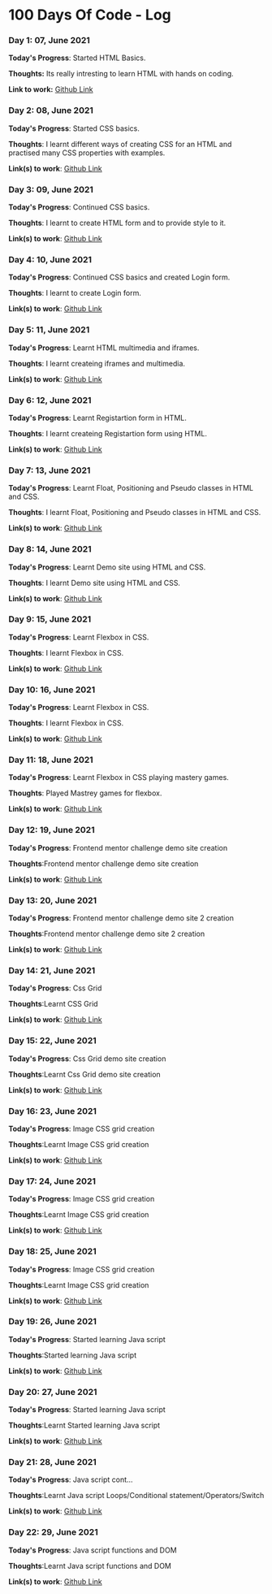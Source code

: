 # 100 Days Of Code - Log

### Day 1: 07, June 2021

**Today's Progress**: Started HTML Basics.

**Thoughts:** Its really intresting to learn HTML with hands on coding.

**Link to work:** [Github Link](https://github.com/CLNandeesh/WebDevChallenge/tree/master/HTML)

### Day 2: 08, June 2021 


**Today's Progress**: Started CSS basics.

**Thoughts**: I learnt different ways of creating CSS for an HTML and practised many CSS properties with examples.

**Link(s) to work**: [Github Link](https://github.com/CLNandeesh/WebDevChallenge/tree/master/CSS)


### Day 3: 09, June 2021 


**Today's Progress**: Continued CSS basics.

**Thoughts**: I learnt to create HTML form and to provide style to it.

**Link(s) to work**: [Github Link](https://github.com/CLNandeesh/WebDevChallenge/tree/master/CSS)

### Day 4: 10, June 2021 


**Today's Progress**: Continued CSS basics and created Login form.

**Thoughts**: I learnt to create Login form.

**Link(s) to work**: [Github Link](https://github.com/CLNandeesh/WebDevChallenge/tree/master/CSS)


### Day 5: 11, June 2021 


**Today's Progress**: Learnt HTML multimedia and iframes.

**Thoughts**: I learnt createing iframes and multimedia.

**Link(s) to work**: [Github Link](https://github.com/CLNandeesh/WebDevChallenge)

### Day 6: 12, June 2021 


**Today's Progress**: Learnt Registartion form in HTML.

**Thoughts**: I learnt createing Registartion form using HTML.

**Link(s) to work**: [Github Link](
https://github.com/CLNandeesh/WebDevChallenge)

### Day 7: 13, June 2021 


**Today's Progress**: Learnt Float, Positioning and Pseudo classes in HTML and CSS.

**Thoughts**: I learnt Float, Positioning and Pseudo classes in HTML and CSS.

**Link(s) to work**: [Github Link](
https://github.com/CLNandeesh/WebDevChallenge)

### Day 8: 14, June 2021 


**Today's Progress**: Learnt Demo site using HTML and CSS.

**Thoughts**: I learnt Demo site using HTML and CSS.

**Link(s) to work**: [Github Link](
https://github.com/CLNandeesh/WebDevChallenge)

### Day 9: 15, June 2021 


**Today's Progress**: Learnt Flexbox in CSS.

**Thoughts**: I learnt Flexbox in CSS.

**Link(s) to work**: [Github Link](
https://github.com/CLNandeesh/WebDevChallenge/tree/master/DayProgress/Day4Website)


### Day 10: 16, June 2021 


**Today's Progress**: Learnt Flexbox in CSS.

**Thoughts**: I learnt Flexbox in CSS.

**Link(s) to work**: [Github Link](
https://github.com/CLNandeesh/WebDevChallenge/tree/master/DayProgress)

### Day 11: 18, June 2021 


**Today's Progress**: Learnt Flexbox in CSS playing mastery games.

**Thoughts**: Played Mastrey games for flexbox.

**Link(s) to work**: [Github Link](
https://github.com/CLNandeesh/WebDevChallenge/tree/master/DayProgress)

### Day 12: 19, June 2021 


**Today's Progress**: Frontend mentor challenge demo site creation

**Thoughts**:Frontend mentor challenge demo site creation

**Link(s) to work**: [Github Link](
https://github.com/CLNandeesh/WebDevChallenge/tree/master/DayProgress)


### Day 13: 20, June 2021 


**Today's Progress**: Frontend mentor challenge demo site 2 creation

**Thoughts**:Frontend mentor challenge demo site  2 creation

**Link(s) to work**: [Github Link](
https://github.com/CLNandeesh/WebDevChallenge/tree/master/DayProgress)

### Day 14: 21, June 2021 


**Today's Progress**: Css Grid

**Thoughts**:Learnt CSS Grid

**Link(s) to work**: [Github Link](
https://github.com/CLNandeesh/WebDevChallenge/tree/master/DayProgress)


### Day 15: 22, June 2021 


**Today's Progress**: Css Grid demo site creation

**Thoughts**:Learnt Css Grid demo site creation

**Link(s) to work**: [Github Link](
https://github.com/CLNandeesh/WebDevChallenge/tree/master/DayProgress)

### Day 16: 23, June 2021 


**Today's Progress**: Image CSS grid creation

**Thoughts**:Learnt Image CSS grid creation

**Link(s) to work**: [Github Link](
https://github.com/CLNandeesh/WebDevChallenge/tree/master/DayProgress)


### Day 17: 24, June 2021 


**Today's Progress**: Image CSS grid creation

**Thoughts**:Learnt Image CSS grid creation

**Link(s) to work**: [Github Link](
https://github.com/CLNandeesh/WebDevChallenge/tree/master/DayProgress)

### Day 18: 25, June 2021 


**Today's Progress**: Image CSS grid creation

**Thoughts**:Learnt Image CSS grid creation

**Link(s) to work**: [Github Link](
https://github.com/CLNandeesh/WebDevChallenge/tree/master/DayProgress)

### Day 19: 26, June 2021 


**Today's Progress**: Started learning Java script

**Thoughts**:Started learning Java script

**Link(s) to work**: [Github Link](
https://github.com/CLNandeesh/WebDevChallenge/tree/master/DayProgress)

### Day 20: 27, June 2021 


**Today's Progress**: Started learning Java script

**Thoughts**:Learnt Started learning Java script

**Link(s) to work**: [Github Link](
https://github.com/CLNandeesh/WebDevChallenge/tree/master/DayProgress)

### Day 21: 28, June 2021 


**Today's Progress**: Java script cont...

**Thoughts**:Learnt Java script Loops/Conditional statement/Operators/Switch

**Link(s) to work**: [Github Link](
https://github.com/CLNandeesh/WebDevChallenge/tree/master/DayProgress)


### Day 22: 29, June 2021 


**Today's Progress**: Java script functions and DOM 

**Thoughts**:Learnt Java script functions and DOM 

**Link(s) to work**: [Github Link](
https://github.com/CLNandeesh/WebDevChallenge/tree/master/DayProgress)







